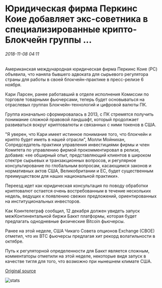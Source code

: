 # Юридическая фирма Перкинс Коие добавляет экс-советника в специализированные крипто-Блокчейн группы ...

###### 2018-11-08 04:11

Американская международная юридическая фирма Перкинс Коие (PC) объявила, что наняла бывшего адвоката для сырьевого регулятора страны для работы в своей блокчейн-практике в пресс-релизе 6 ноября.

Кари Ларсен, ранее работавший в отделе исполнения Комиссии по торговле товарными фьючерсами, теперь будет основываться на отраслевых группах Блокчейн-технологий и цифровой валюты ПК.

Группа изначально сформировалась в 2013, с ПК стремятся получить понимание сложной правовой ландшафт, который продолжает развиваться вокруг криптовалюты и связанных с ними токенов в США.

"Я уверен, что Кари имеет истинное понимание того, что блокчейн и крипто будет иметь в нашей отрасли", Молли Мойнихан, Сопредседатель практики управления инвестициями фирмы и член Комитета по управлению фирмой прокомментировал в релизе, добавив: «ее обширный опыт, представляющий клиентов в широком спектре сырьевых и транзакционных вопросов, и регулярное консультирование по глобальным вопросам, касающимся законов и нормативных актов США, Великобритании и ЕС, будет существенным преимуществом для наших национальной практики».

Переезд идет как юридическая консультация по поводу обработки криптовалют остается очень востребованным в течение нескольких недель, ведущих к появлению свежих предложений, ориентированных на институциональных инвесторов.

Как Коинтелеграф сообщил, 12 декабря должен увидеть запуск межКонтинентальной биржи Баккт платформы, которая будет предлагать однодневные физические Bitcoin фьючерсы.

Ранее на этой неделе, США Чикаго Совета опционов Exchange (CBOE) отметил, что их BTC фьючерсы предлагая хит рекорд волатильности в октябре.

Путь к регуляторной определенности для Баккт является сложным, комментаторы отметили на этой неделе, некоторые видя запуск в качестве тигля для того, что возможно при нынешнем климате США.

[Original source](https://cointelegraph.com/news/law-firm-perkins-coie-adds-ex-cftc-counsel-to-dedicated-crypto-blockchain-group)

![stats](https://c.statcounter.com/11760860/0/a89fa40b/1/ "stats")
